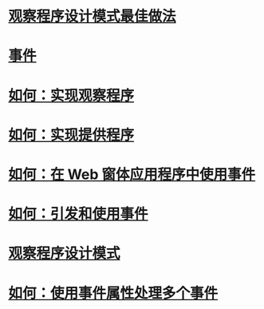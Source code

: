 # [观察程序设计模式最佳做法](observer-design-pattern-best-practices.md)
# [事件](index.md)
# [如何：实现观察程序](how-to-implement-an-observer.md)
# [如何：实现提供程序](how-to-implement-a-provider.md)
# [如何：在 Web 窗体应用程序中使用事件](how-to-consume-events-in-a-web-forms-application.md)
# [如何：引发和使用事件](how-to-raise-and-consume-events.md)
# [观察程序设计模式](observer-design-pattern.md)
# [如何：使用事件属性处理多个事件](how-to-handle-multiple-events-using-event-properties.md)
